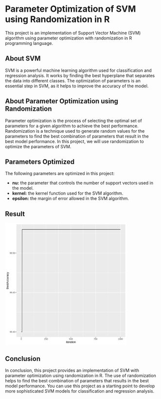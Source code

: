 # Parameter Optimization of SVM using Randomization in R

This project is an implementation of Support Vector Machine (SVM) algorithm using parameter optimization with randomization in R programming language.

## About SVM

SVM is a powerful machine learning algorithm used for classification and regression analysis. It works by finding the best hyperplane that separates the data into different classes. The optimization of parameters is an essential step in SVM, as it helps to improve the accuracy of the model.

## About Parameter Optimization using Randomization

Parameter optimization is the process of selecting the optimal set of parameters for a given algorithm to achieve the best performance. Randomization is a technique used to generate random values for the parameters to find the best combination of parameters that result in the best model performance. In this project, we will use randomization to optimize the parameters of SVM.

## Parameters Optimized

The following parameters are optimized in this project:

- **nu:** the parameter that controls the number of support vectors used in the model.
- **kernel:** the kernel function used for the SVM algorithm.
- **epsilon:** the margin of error allowed in the SVM algorithm.

## Result
<img src="result.png" width=400/>

## Conclusion

In conclusion, this project provides an implementation of SVM with parameter optimization using randomization in R. The use of randomization helps to find the best combination of parameters that results in the best model performance. You can use this project as a starting point to develop more sophisticated SVM models for classification and regression analysis.
